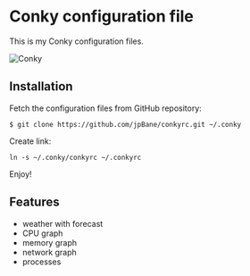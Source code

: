 Conky configuration file
========================

This is my Conky configuration files. 

![Conky](https://raw.github.com/jpBane/conkyrc/master/screenshot.png)


Installation
------------

Fetch the configuration files from GitHub repository:

``
$ git clone https://github.com/jpBane/conkyrc.git ~/.conky
``

Create link:

``
ln -s ~/.conky/conkyrc ~/.conkyrc
``

Enjoy!

Features
--------

* weather with forecast
* CPU graph
* memory graph
* network graph
* processes 

